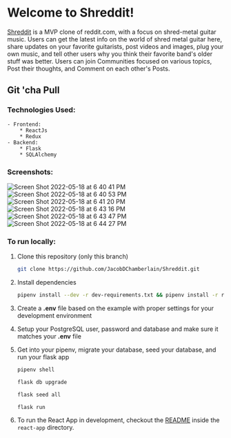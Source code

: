# Welcome to Shreddit!

[Shreddit](https://shreddittt.herokuapp.com/) is a MVP clone of reddit.com, with a focus on shred-metal guitar music. Users can get the latest info on the world of shred metal guitar here, share updates on your favorite guitarists, post videos and images, plug your own music, and tell other users why you think their favorite band's older stuff was better. Users can join Communities focused on various topics, Post their thoughts, and Comment on each other's Posts.

## Git 'cha Pull

### Technologies Used:
    - Frontend:
        * ReactJs
        * Redux
    - Backend:
        * Flask
        * SQLAlchemy
### Screenshots:
![Screen Shot 2022-05-18 at 6 40 41 PM](https://user-images.githubusercontent.com/91109296/169172940-77473e69-b791-4004-b2cb-c0bfe457dfa0.png)
![Screen Shot 2022-05-18 at 6 40 53 PM](https://user-images.githubusercontent.com/91109296/169172943-17418902-42a6-47da-9eb7-33578de713f1.png)
![Screen Shot 2022-05-18 at 6 41 20 PM](https://user-images.githubusercontent.com/91109296/169172944-e6d395f8-033a-4453-a7b9-c63f720277d9.png)
![Screen Shot 2022-05-18 at 6 43 16 PM](https://user-images.githubusercontent.com/91109296/169172948-3741c82e-b4b9-4b34-9ebd-dec403470dde.png)
![Screen Shot 2022-05-18 at 6 43 47 PM](https://user-images.githubusercontent.com/91109296/169172950-44e0c551-d1ba-4016-b63c-5f2e4a3e6251.png)
![Screen Shot 2022-05-18 at 6 44 27 PM](https://user-images.githubusercontent.com/91109296/169172951-5dd7b8e3-e3db-447c-a3e9-9c44e22df829.png)


### To run locally:
1. Clone this repository (only this branch)

   ```bash
   git clone https://github.com/JacobDChamberlain/Shreddit.git
   ```

2. Install dependencies

      ```bash
      pipenv install --dev -r dev-requirements.txt && pipenv install -r requirements.txt
      ```

3. Create a **.env** file based on the example with proper settings for your
   development environment
4. Setup your PostgreSQL user, password and database and make sure it matches your **.env** file

5. Get into your pipenv, migrate your database, seed your database, and run your flask app

   ```bash
   pipenv shell
   ```

   ```bash
   flask db upgrade
   ```

   ```bash
   flask seed all
   ```

   ```bash
   flask run
   ```

6. To run the React App in development, checkout the [README](./react-app/README.md) inside the `react-app` directory.
